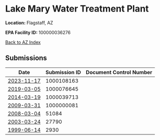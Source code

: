 # Lake Mary Water Treatment Plant

**Location:** Flagstaff, AZ

**EPA Facility ID:** 100000036276

[Back to AZ Index](../../index.md)

## Submissions

| Date | Submission ID | Document Control Number |
|------|--------------|-------------------------|
| [2023-11-17](submissions/1000108163.md) | 1000108163 |  |
| [2019-03-05](submissions/1000076645.md) | 1000076645 |  |
| [2014-03-19](submissions/1000039713.md) | 1000039713 |  |
| [2009-03-31](submissions/1000000081.md) | 1000000081 |  |
| [2008-03-04](submissions/51084.md) | 51084 |  |
| [2003-03-24](submissions/27790.md) | 27790 |  |
| [1999-06-14](submissions/2930.md) | 2930 |  |
